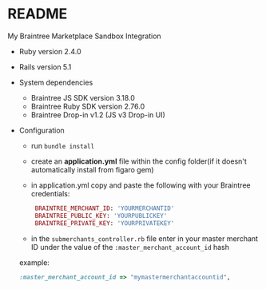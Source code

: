 # README

My Braintree Marketplace Sandbox Integration

* Ruby version 2.4.0

* Rails version 5.1

* System dependencies
  * Braintree JS SDK version 3.18.0
  * Braintree Ruby SDK version 2.76.0
  * Braintree Drop-in v1.2 (JS v3 Drop-in UI)

* Configuration
  * run `bundle install`
  * create an **application.yml** file within the config folder(if it doesn't automatically install from figaro gem)
  * in application.yml copy and paste the following with your Braintree credentials:

    ```ruby
     BRAINTREE_MERCHANT_ID: 'YOURMERCHANTID'
     BRAINTREE_PUBLIC_KEY: 'YOURPUBLICKEY'
     BRAINTREE_PRIVATE_KEY: 'YOURPRIVATEKEY'
     ```

  * in the `submerchants_controller.rb` file enter in your master merchant ID under the value of the        `:master_merchant_account_id` hash

   example:

   ```ruby
   :master_merchant_account_id => "mymastermerchantaccountid",
   ```
